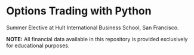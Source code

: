 # Options Trading with Python

Summer Elective at Hult International Business School, San Francisco.

**NOTE:** All financial data available in this repository is provided exclusively for educational purposes.


